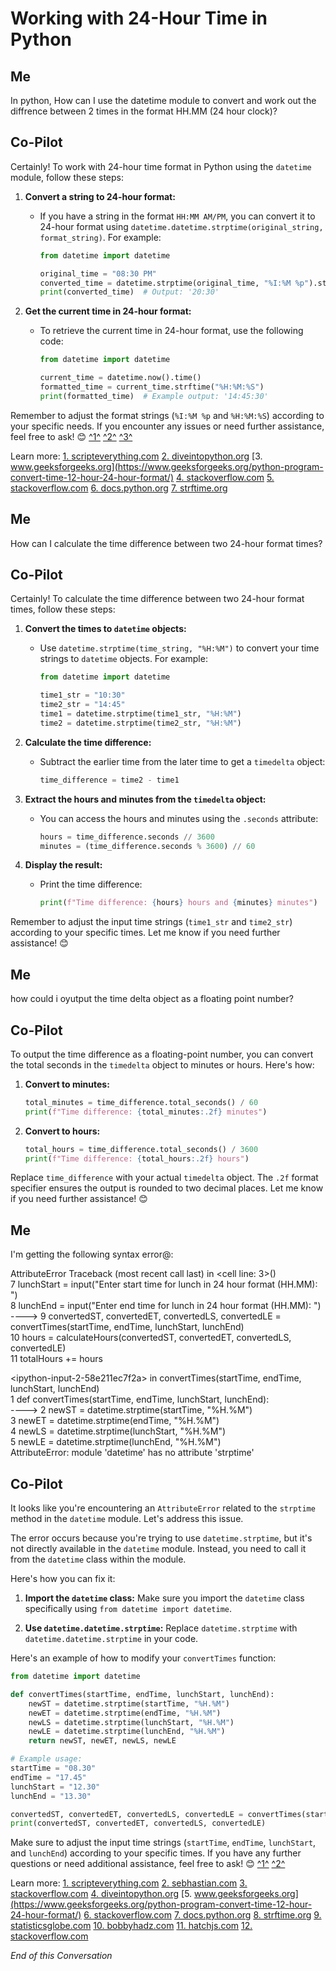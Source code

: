 # Working with 24-Hour Time in Python  

## Me
In python, How can I use the datetime module to convert and work out the diffrence between 2 times in the format HH.MM (24 hour clock)?  

## Co-Pilot
[1]: https://stackoverflow.com/questions/14700073/24-hour-format-for-python-timestamp ""
[2]: https://scripteverything.com/format-hhmm-am-pm-time-to-24-hours-python/ ""
[3]: https://diveintopython.org/learn/date/datetime ""
[4]: https://www.geeksforgeeks.org/python-program-convert-time-12-hour-24-hour-format/ ""
[5]: https://stackoverflow.com/questions/13855111/how-can-i-convert-24-hour-time-to-12-hour-time ""
[6]: https://docs.python.org/3/library/time.html ""
[7]: https://strftime.org/ ""

Certainly! To work with 24-hour time format in Python using the `datetime` module, follow these steps:

1. **Convert a string to 24-hour format:**
   - If you have a string in the format `HH:MM AM/PM`, you can convert it to 24-hour format using `datetime.datetime.strptime(original_string, format_string)`. For example:
     ```python
     from datetime import datetime

     original_time = "08:30 PM"
     converted_time = datetime.strptime(original_time, "%I:%M %p").strftime("%H:%M")
     print(converted_time)  # Output: '20:30'
     ```

2. **Get the current time in 24-hour format:**
   - To retrieve the current time in 24-hour format, use the following code:
     ```python
     from datetime import datetime

     current_time = datetime.now().time()
     formatted_time = current_time.strftime("%H:%M:%S")
     print(formatted_time)  # Example output: '14:45:30'
     ```

Remember to adjust the format strings (`%I:%M %p` and `%H:%M:%S`) according to your specific needs. If you encounter any issues or need further assistance, feel free to ask! 😊 [^1^][2] [^2^][3] [^3^][4]


Learn more: [1. scripteverything.com](https://scripteverything.com/format-hhmm-am-pm-time-to-24-hours-python/) 
[2. diveintopython.org](https://diveintopython.org/learn/date/datetime) 
[3. www.geeksforgeeks.org](https://www.geeksforgeeks.org/python-program-convert-time-12-hour-24-hour-format/) 
[4. stackoverflow.com](https://stackoverflow.com/questions/14700073/24-hour-format-for-python-timestamp) 
[5. stackoverflow.com](https://stackoverflow.com/questions/13855111/how-can-i-convert-24-hour-time-to-12-hour-time) 
[6. docs.python.org](https://docs.python.org/3/library/time.html) 
[7. strftime.org](https://strftime.org/)  

## Me
How can I calculate the time difference between two 24-hour format times?  

## Co-Pilot
Certainly! To calculate the time difference between two 24-hour format times, follow these steps:

1. **Convert the times to `datetime` objects:**
   - Use `datetime.strptime(time_string, "%H:%M")` to convert your time strings to `datetime` objects. For example:
     ```python
     from datetime import datetime

     time1_str = "10:30"
     time2_str = "14:45"
     time1 = datetime.strptime(time1_str, "%H:%M")
     time2 = datetime.strptime(time2_str, "%H:%M")
     ```

2. **Calculate the time difference:**
   - Subtract the earlier time from the later time to get a `timedelta` object:
     ```python
     time_difference = time2 - time1
     ```

3. **Extract the hours and minutes from the `timedelta` object:**
   - You can access the hours and minutes using the `.seconds` attribute:
     ```python
     hours = time_difference.seconds // 3600
     minutes = (time_difference.seconds % 3600) // 60
     ```

4. **Display the result:**
   - Print the time difference:
     ```python
     print(f"Time difference: {hours} hours and {minutes} minutes")
     ```

Remember to adjust the input time strings (`time1_str` and `time2_str`) according to your specific times. Let me know if you need further assistance! 😊   

## Me
how could i oyutput the time delta object as a floating point number?  

## Co-Pilot
To output the time difference as a floating-point number, you can convert the total seconds in the `timedelta` object to minutes or hours. Here's how:

1. **Convert to minutes:**
   ```python
   total_minutes = time_difference.total_seconds() / 60
   print(f"Time difference: {total_minutes:.2f} minutes")
   ```

2. **Convert to hours:**
   ```python
   total_hours = time_difference.total_seconds() / 3600
   print(f"Time difference: {total_hours:.2f} hours")
   ```

Replace `time_difference` with your actual `timedelta` object. The `.2f` format specifier ensures the output is rounded to two decimal places. Let me know if you need further assistance! 😊  

## Me
I'm getting the following syntax error@:  

AttributeError Traceback (most recent call last) <ipython-input-8-bbfa601b0817> in <cell line: 3>()  
7 lunchStart = input("Enter start time for lunch in 24 hour format (HH.MM): ")  
8 lunchEnd = input("Enter end time for lunch in 24 hour format (HH.MM): ")  
----> 9 convertedST, convertedET, convertedLS, convertedLE = convertTimes(startTime, endTime, lunchStart, lunchEnd)  
10 hours = calculateHours(convertedST, convertedET, convertedLS, convertedLE)  
11 totalHours += hours  

\<ipython-input-2-58e211ec7f2a\> in convertTimes(startTime, endTime, lunchStart, lunchEnd)  
1 def convertTimes(startTime, endTime, lunchStart, lunchEnd):  
----> 2 newST = datetime.strptime(startTime, "%H.%M")  
3 newET = datetime.strptime(endTime, "%H.%M")  
4 newLS = datetime.strptime(lunchStart, "%H.%M")  
5 newLE = datetime.strptime(lunchEnd, "%H.%M")  
AttributeError: module 'datetime' has no attribute 'strptime'  

## Co-Pilot
[1]: https://stackoverflow.com/questions/14700073/24-hour-format-for-python-timestamp ""
[2]: https://scripteverything.com/format-hhmm-am-pm-time-to-24-hours-python/ ""
[3]: https://diveintopython.org/learn/date/datetime ""
[4]: https://www.geeksforgeeks.org/python-program-convert-time-12-hour-24-hour-format/ ""
[5]: https://stackoverflow.com/questions/13855111/how-can-i-convert-24-hour-time-to-12-hour-time ""
[6]: https://docs.python.org/3/library/time.html ""
[7]: https://strftime.org/ ""
[8]: https://statisticsglobe.com/python-attributeerror-datetime-module-has-no-attribute-strptime ""
[9]: https://sebhastian.com/python-module-datetime-has-no-attribute-strptime/ ""
[10]: https://bobbyhadz.com/blog/python-attributeerror-module-datetime-has-no-attribute-strptime ""
[11]: https://hatchjs.com/module-datetime-has-no-attribute-strptime/ ""
[12]: https://stackoverflow.com/questions/12070193/why-does-trying-to-use-datetime-strptime-result-in-module-object-has-no-at ""

It looks like you're encountering an `AttributeError` related to the `strptime` method in the `datetime` module. Let's address this issue.

The error occurs because you're trying to use `datetime.strptime`, but it's not directly available in the `datetime` module. Instead, you need to call it from the `datetime` class within the module.

Here's how you can fix it:

1. **Import the `datetime` class:**
   Make sure you import the `datetime` class specifically using `from datetime import datetime`.

2. **Use `datetime.datetime.strptime`:**
   Replace `datetime.strptime` with `datetime.datetime.strptime` in your code.

Here's an example of how to modify your `convertTimes` function:

```python
from datetime import datetime

def convertTimes(startTime, endTime, lunchStart, lunchEnd):
    newST = datetime.strptime(startTime, "%H.%M")
    newET = datetime.strptime(endTime, "%H.%M")
    newLS = datetime.strptime(lunchStart, "%H.%M")
    newLE = datetime.strptime(lunchEnd, "%H.%M")
    return newST, newET, newLS, newLE

# Example usage:
startTime = "08.30"
endTime = "17.45"
lunchStart = "12.30"
lunchEnd = "13.30"

convertedST, convertedET, convertedLS, convertedLE = convertTimes(startTime, endTime, lunchStart, lunchEnd)
print(convertedST, convertedET, convertedLS, convertedLE)
```

Make sure to adjust the input time strings (`startTime`, `endTime`, `lunchStart`, and `lunchEnd`) according to your specific times. If you have any further questions or need additional assistance, feel free to ask! 😊 [^1^][2] [^2^][9]

Learn more: [1. scripteverything.com](https://scripteverything.com/format-hhmm-am-pm-time-to-24-hours-python/) 
[2. sebhastian.com](https://sebhastian.com/python-module-datetime-has-no-attribute-strptime/) 
[3. stackoverflow.com](https://stackoverflow.com/questions/14700073/24-hour-format-for-python-timestamp) 
[4. diveintopython.org](https://diveintopython.org/learn/date/datetime) 
[5. www.geeksforgeeks.org](https://www.geeksforgeeks.org/python-program-convert-time-12-hour-24-hour-format/) 
[6. stackoverflow.com](https://stackoverflow.com/questions/13855111/how-can-i-convert-24-hour-time-to-12-hour-time) 
[7. docs.python.org](https://docs.python.org/3/library/time.html) 
[8. strftime.org](https://strftime.org/) 
[9. statisticsglobe.com](https://statisticsglobe.com/python-attributeerror-datetime-module-has-no-attribute-strptime) 
[10. bobbyhadz.com](https://bobbyhadz.com/blog/python-attributeerror-module-datetime-has-no-attribute-strptime) 
[11. hatchjs.com](https://hatchjs.com/module-datetime-has-no-attribute-strptime/)
[12. stackoverflow.com](https://stackoverflow.com/questions/12070193/why-does-trying-to-use-datetime-strptime-result-in-module-object-has-no-at)  

*End of this Conversation*
